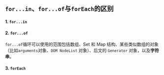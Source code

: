 ## `for...in`、`for...of`与`forEach`的区别

#### 1. `for...in`



#### 2. `for...of`

`for...of`循环可以使用的范围包括数组、Set 和 Map 结构、某些类似数组的对象（比如`arguments`对象、`DOM NodeList` 对象）、后文的 `Generator` 对象，以及**字符串**。

#### 3. `forEach`
